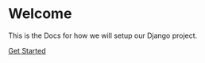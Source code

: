 # Welcome

This is the Docs for how we will setup our Django project.

[Get Started](/get-started.md)